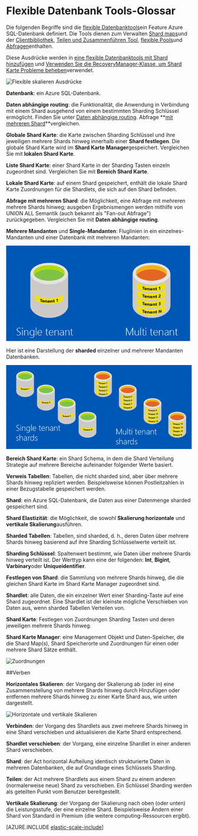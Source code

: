 <properties 
    pageTitle="Flexible Datenbank Tools-Glossar | Microsoft Azure" 
    description="Erläuterung der Terminologie für flexible Datenbanktools" 
    services="sql-database" 
    documentationCenter="" 
    manager="jhubbard" 
    authors="ddove" 
    editor=""/>

<tags 
    ms.service="sql-database" 
    ms.workload="sql-database" 
    ms.tgt_pltfrm="na" 
    ms.devlang="na" 
    ms.topic="article" 
    ms.date="05/27/2016" 
    ms.author="ddove"/>

# <a name="elastic-database-tools-glossary"></a>Flexible Datenbank Tools-Glossar
Die folgenden Begriffe sind die [flexible Datenbanktools](sql-database-elastic-scale-introduction.md)ein Feature Azure SQL-Datenbank definiert. Die Tools dienen zum Verwalten [Shard maps](sql-database-elastic-scale-shard-map-management.md)und der [Clientbibliothek](sql-database-elastic-database-client-library.md), [Teilen und Zusammenführen Tool](sql-database-elastic-scale-overview-split-and-merge.md), [flexible Pools](sql-database-elastic-pool.md)und [Abfragen](sql-database-elastic-query-overview.md)enthalten. 

Diese Ausdrücke werden in [eine flexible Datenbanktools mit Shard hinzufügen](sql-database-elastic-scale-add-a-shard.md) und [Verwenden Sie die RecoveryManager-Klasse, um Shard Karte Probleme beheben](sql-database-elastic-database-recovery-manager.md)verwendet.

![Flexible skalieren Ausdrücke][1]

**Datenbank**: ein Azure SQL-Datenbank. 

**Daten abhängige routing**: die Funktionalität, die Anwendung in Verbindung mit einem Shard ausgehend von einem bestimmten Sharding Schlüssel ermöglicht. Finden Sie unter [Daten abhängige routing](sql-database-elastic-scale-data-dependent-routing.md). Abfrage **[mit mehreren Shard](sql-database-elastic-scale-multishard-querying.md)**vergleichen.

**Globale Shard Karte**: die Karte zwischen Sharding Schlüssel und ihre jeweiligen mehrere Shards hinweg innerhalb einer **Shard festlegen**. Die globale Shard Karte wird im **Shard Karte Manager**gespeichert. Vergleichen Sie mit **lokalen Shard Karte**.

**Liste Shard Karte**: einer Shard Karte in der Sharding Tasten einzeln zugeordnet sind. Vergleichen Sie mit **Bereich Shard Karte**.   

**Lokale Shard Karte**: auf einem Shard gespeichert, enthält die lokale Shard Karte Zuordnungen für die Shardlets, die sich auf den Shard befinden.

**Abfrage mit mehreren Shard**: die Möglichkeit, eine Abfrage mit mehreren mehrere Shards hinweg; ausgeben Ergebnismengen werden mithilfe von UNION ALL Semantik (auch bekannt als "Fan-out Abfrage") zurückgegeben. Vergleichen Sie mit **Daten abhängige routing**.

**Mehrere Mandanten** und **Single-Mandanten**: Fluglinien in ein einzelnes-Mandanten und einer Datenbank mit mehreren Mandanten:

![Einzelner und mehrerer Mandanten Datenbanken](./media/sql-database-elastic-scale-glossary/multi-single-simple.png)

Hier ist eine Darstellung der **sharded** einzelner und mehrerer Mandanten Datenbanken. 

![Einzelner und mehrerer Mandanten Datenbanken](./media/sql-database-elastic-scale-glossary/shards-single-multi.png)

**Bereich Shard Karte**: ein Shard Schema, in dem die Shard Verteilung Strategie auf mehrere Bereiche aufeinander folgender Werte basiert. 

**Verweis Tabellen**: Tabellen, die nicht sharded sind, aber über mehrere Shards hinweg repliziert werden. Beispielsweise können Postleitzahlen in einer Bezugstabelle gespeichert werden. 

**Shard**: ein Azure SQL-Datenbank, die Daten aus einer Datenmenge sharded gespeichert sind. 

**Shard Elastizität**: die Möglichkeit, die sowohl **Skalierung horizontale** und **vertikale Skalierung**ausführen.

**Sharded Tabellen**: Tabellen, sind sharded, d. h., deren Daten über mehrere Shards hinweg basierend auf ihre Sharding Schlüsselwerte verteilt ist. 

**Sharding Schlüssel**: Spaltenwert bestimmt, wie Daten über mehrere Shards hinweg verteilt ist. Der Werttyp kann eine der folgenden: **Int**, **Bigint**, **Varbinary**oder **Uniqueidentifier**. 

**Festlegen von Shard**: die Sammlung von mehrere Shards hinweg, die die gleichen Shard Karte im Shard Karte Manager zugeordnet sind.  

**Shardlet**: alle Daten, die ein einzelner Wert einer Sharding-Taste auf eine Shard zugeordnet. Eine Shardlet ist der kleinste mögliche Verschieben von Daten aus, wenn sharded Tabellen Verteilen von. 

**Shard Karte**: Festlegen von Zuordnungen Sharding Tasten und deren jeweiligen mehrere Shards hinweg.

**Shard Karte Manager**: eine Management Objekt und Daten-Speicher, die die Shard Map(s), Shard Speicherorte und Zuordnungen für einen oder mehrere Shard Sätze enthält.

![Zuordnungen][2]


##<a name="verbs"></a>Verben

**Horizontales Skalieren**: der Vorgang der Skalierung ab (oder in) eine Zusammenstellung von mehrere Shards hinweg durch Hinzufügen oder entfernen mehrere Shards hinweg zu einer Karte Shard aus, wie unten dargestellt.

![Horizontale und vertikale Skalieren][3]

**Verbinden**: der Vorgang des Shardlets aus zwei mehrere Shards hinweg in eine Shard verschieben und aktualisieren die Karte Shard entsprechend.

**Shardlet verschieben**: der Vorgang, eine einzelne Shardlet in einer anderen Shard verschieben. 

**Shard**: der Act horizontal Aufteilung identisch strukturierte Daten in mehreren Datenbanken, die auf Grundlage eines Schlüssels Sharding.

**Teilen**: der Act mehrere Shardlets aus einem Shard zu einem anderen (normalerweise neue) Shard zu verschieben. Ein Schlüssel Sharding werden als geteilten Punkt vom Benutzer bereitgestellt.

**Vertikale Skalierung**: der Vorgang der Skalierung nach oben (oder unten) die Leistungsstufe, der eine einzelne Shard. Beispielsweise Ändern einer Shard von Standard in Premium (die weitere computing-Ressourcen ergibt). 

[AZURE.INCLUDE [elastic-scale-include](../../includes/elastic-scale-include.md)]  

<!--Image references-->
[1]: ./media/sql-database-elastic-scale-glossary/glossary.png
[2]: ./media/sql-database-elastic-scale-glossary/mappings.png
[3]: ./media/sql-database-elastic-scale-glossary/h_versus_vert.png
 
